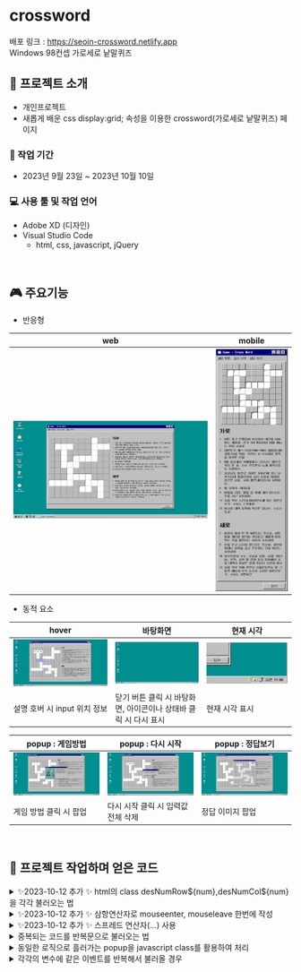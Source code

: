 # crossword
배포 링크 : https://seoin-crossword.netlify.app  
Windows 98컨셉 가로세로 낱말퀴즈
<br>
## 📣 프로젝트 소개
- 개인프로젝트
- 새롭게 배운 css display:grid; 속성을 이용한 crossword(가로세로 낱말퀴즈) 페이지

### 📅 작업 기간
- 2023년 9월 23일 ~ 2023년 10월 10일

### 💻 사용 툴 및 작업 언어
- Adobe XD (디자인)
- Visual Studio Code
    - html, css, javascript, jQuery 

<br>

## 🎮 주요기능
- 반응형

|web|mobile|
|:---:|:---:|
|![image](./img/readme/web.png)|![image](./img/readme/mb.png)|

- 동적 요소

|hover|바탕화면|현재 시각|
|---|---|---|
|![image](./img/readme/hover.png)|![image](./img/readme/wallpapers.png)|![image](./img/readme/time.png)|
|설명 호버 시 input 위치 정보|닫기 버튼 클릭 시 바탕화면, 아이콘이나 상태바 클릭 시 다시 표시|현재 시각 표시|

|popup : 게임방법|popup : 다시 시작|popup : 정답보기|
|---|---|---|
|![image](./img/readme/how_to_play.png)|![image](./img/readme/replay.png)|![image](./img/readme/answer.png)|
|게임 방법 클릭 시 팝업|다시 시작 클릭 시 입력값 전체 삭제|정답 이미지 팝업|

<br>

## 📌 프로젝트 작업하며 얻은 코드

<details>
  <summary>✨2023-10-12 추가 ✨ html의 class desNumRow${num},desNumCol${num}을 각각 불러오는 법</summary>
  <br>

  1. 함수를 정의하고 호출
  2. 삼항연산자에 true엔 .desNumRow${num}를 false엔 .desNumCol${num}을 작성하여 함수 호출 시 인자에 true와 false를 넣어주면 된다.
  3. 전체 코드는 [여기](https://github.com/se0in/crossword/commit/034f77cb2281352720d8ac1f620d117724c783da#diff-b551d945fe1c7c18cc181e866f335cffe5fdbaaf0d45a97d96b3cede5e6e8ad2)에서 확인

      ```javascript
      function createDescriptions(count, row) {
        for (let num = 1; num <= count; num++) {
          const selector = row ? `.desNumRow${num}` : `.desNumCol${num}`;
          window[`description${row ? "Row" : "Col"}${num}`] = document.querySelector(selector);
        }
      }
      const descriptionCount = 13;//중복 미포함 설명란 최대 숫자
      createDescriptions(descriptionCount, true); // 가로
      createDescriptions(descriptionCount, false); // 세로  
      ```
</details>

<details>
  <summary>✨2023-10-12 추가 ✨ 삼항연산자로 mouseenter, mouseleave 한번에 작성</summary>
  <br>

  1. isMouseEnter를 이용하여 true와 false에 style 속성값을 넣고 변수 정의
  2. addEventListener()도 삼항연산자 이용
  3. 전체 코드는 [여기](https://github.com/se0in/crossword/commit/034f77cb2281352720d8ac1f620d117724c783da#diff-b551d945fe1c7c18cc181e866f335cffe5fdbaaf0d45a97d96b3cede5e6e8ad2)에서 확인

      ```javascript
      //mouseenter 이벤트
      //삼항 연산자를 이용한 이벤트 등록 방법
      function addMouseHandler(description, inputs, isMouseEnter) {
        const bgColor = isMouseEnter ? "#a4a4f4" : "#fff";
        const textColor = isMouseEnter ? "#fff" : "#000";
        
        description.addEventListener(isMouseEnter ? "mouseenter" : "mouseleave", function () {
          for (let input of inputs) {
            input.style.backgroundColor = bgColor;
            input.style.color = textColor;
          }
        });
      }

      //...생략

      // 이벤트 핸들러 추가
      for (let i = 0; i < allDescriptions.length; i++) {
        const description = allDescriptions[i];
        const inputList = allInputs[i];

        if (description && inputList) {
          addMouseHandler(description, inputList, true);  // Mouse Enter 이벤트 추가
          addMouseHandler(description, inputList, false); // Mouse Leave 이벤트 추가
        }
      }
      ```
</details>

<details>
  <summary>✨2023-10-12 추가 ✨ 스프레드 연산자(...) 사용</summary>
  <br>

  1. 가로(descriptionRow)와 세로(descriptionCol)를 스프레드(...)연산자 사용해 합쳐 새로운 배열 생성 
  2. allDescriptions.length는 14가 된다.
  3. 전체 코드는 [여기](https://github.com/se0in/crossword/commit/034f77cb2281352720d8ac1f620d117724c783da#diff-b551d945fe1c7c18cc181e866f335cffe5fdbaaf0d45a97d96b3cede5e6e8ad2)에서 확인

      ```javascript
      // for 사용하여 input 요소 전체 선택 (없는 요소는 null)
      const descriptionsRow = [
        descriptionRow1,
        descriptionRow3,
        descriptionRow5,
        descriptionRow7,
        descriptionRow8,
        descriptionRow9,
        descriptionRow11,
        descriptionRow12
      ];

      // 세로 description 요소 배열
      const descriptionsCol = [
        descriptionCol2,
        descriptionCol4,
        descriptionCol5,
        descriptionCol6,
        descriptionCol10,
        descriptionCol13
      ];
      // ...생략

      //가로와 세로 description 배열을 하나로 합치기
      //스프레드 연산자(...) 사용
      const allDescriptions = [...descriptionsRow, ...descriptionsCol];
      const allInputs = [...inputListsRow, ...inputListCol];

      // 이벤트 핸들러 추가
      for (let i = 0; i < allDescriptions.length; i++) {
        const description = allDescriptions[i];
        const inputList = allInputs[i];

        if (description && inputList) {
          addMouseHandler(description, inputList, true);  // Mouse Enter 이벤트 추가
          addMouseHandler(description, inputList, false); // Mouse Leave 이벤트 추가
        }
      } 
      ```
</details>

<details>
  <summary>중복되는 코드를 반복문으로 불러오는 법</summary>
  <br>

  1. html class desNum1 ~ 13을 for문으로 돌려 `[description${num}]`에 담아 불러옴
  2. html class crossword_item1-1 ~ 10-10, 을 중첩 for문 사용해`[input${row}_${col}]` 배열로 불러옴
      
    ```javascript
    // for 사용하여 input 요소 전체 선택 (없는 요소는 null)
    for (let row = 1; row <= rowCount; row++) {
      for (let col = 1; col <= colCount; col++) {
        const selector = `.crossword_item${row}-${col} input`;
        window[`input${row}_${col}`] = document.querySelector(selector);
      }
    }

    // html description 요소(1~13) 선택 
    const descriptionCount = 13; 
    for(let num = 1; num <= descriptionCount; num++){
      let selector = `.desNum${num}`;
      window[`description${num}`] = document.querySelector(selector);
    }
    ```
</details>

<details>
  <summary>동일한 로직으로 흘러가는 popup을 javascript class를 활용하여 처리</summary>
  <br>

  1. 예외적으로 버튼이 2개 있는 replay popup은 if문 사용
  2. 전체 코드는 [여기](https://github.com/se0in/crossword/commit/034f77cb2281352720d8ac1f620d117724c783da#diff-b551d945fe1c7c18cc181e866f335cffe5fdbaaf0d45a97d96b3cede5e6e8ad2)에서 확인

      ```javascript
      class PopupHandler {
        constructor() {
          const popups = [
            { name: "howToPlay", trigger: "howToPlayLi" },
            { name: "replay", trigger: "replayLi", inputs: "crossword_board" },
            { name: "answer", trigger: "answerLi" },
          ];
        // ...생략
        inputClean(name) {
          const inputs = this[`$$crossword_board`];
          inputs.forEach((input) => (input.value = ""));
          this.hidePopup(name);
        };
      }};
      ```
</details>

<details>
  <summary>각각의 변수에 같은 이벤트를 반복해서 불러올 경우</summary>
  <br>

  1. 배열로 담아 반복문으로 처리
  2. 전체 코드는 [여기](https://github.com/se0in/crossword/commit/034f77cb2281352720d8ac1f620d117724c783da#diff-b551d945fe1c7c18cc181e866f335cffe5fdbaaf0d45a97d96b3cede5e6e8ad2)에서 확인

      ```javascript
      // 배열로 정의
      const descriptions = [
        description1, description2, description3, description4, description5,
        description7, description8, description9, description10, description11,
        description12, description13
      ];

      const inputLists = [
        [input2_2, input2_3, input2_4],
        [input2_3, input3_3, input4_3, input5_3],
        [input5_3, input5_4, input5_5],
        [input5_4, input6_4, input7_4, input8_4],
        [input4_5, input4_6, input4_7, input4_8],
        [input2_8, input2_9, input2_10],
        [input7_4, input7_5, input7_6, input7_7],
        [input8_1, input8_2, input8_3, input8_4],
        [input7_7, input8_7, input9_7],
        [input8_7, input8_8, input8_9],
        [input9_6, input9_7],
        [input8_9, input9_9, input10_9]
      ];

      // for문으로 반복되는 함수 호출
      for (let i = 0; i < descriptions.length; i++) {
        const description = descriptions[i];
        const inputList = inputLists[i];
        
        addMouseEnterHandler(description, inputList);
        addMouseLeaveHandler(description, inputList);
      }
      ```                         
  </details>
